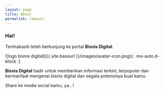 ```yaml
---
layout: page
title: About
permalink: /about/
---
```


### Hai!

Terimakasih telah berkunjung ke portal **Bisnis Digital**.

![logo bisnis digital]({{ site.baseurl }}/images/avatar-icon.png){: .mx-auto.d-block :}

**Bisnis Digital** hadir untuk memberikan informasi terkini, terpopuler dan bermanfaat mengenai bisnis digital dan segala potensinya buat kamu.

Share ke media social kamu, ya...!
